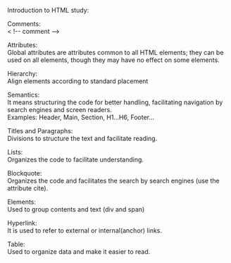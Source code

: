 Introduction to HTML study:

Comments:<br>
< !-- comment -->

Attributes:<br>
Global attributes are attributes common to all HTML elements; they can be used on all elements, though they may have no effect on some elements.

Hierarchy:<br>
Align elements according to standard placement

Semantics:<br>
It means structuring the code for better handling, facilitating navigation by search engines and screen readers.<br>
Examples: Header, Main, Section, H1...H6, Footer...

Titles and Paragraphs:<br>
Divisions to structure the text and facilitate reading.

Lists:<br>
Organizes the code to facilitate understanding.

Blockquote:<br>
Organizes the code and facilitates the search by search engines (use the attribute cite).

Elements:<br>
Used to group contents and text (div and span)

Hyperlink:<br>
It is used to refer to external or internal(anchor) links.

Table:<br>
Used to organize data and make it easier to read.


